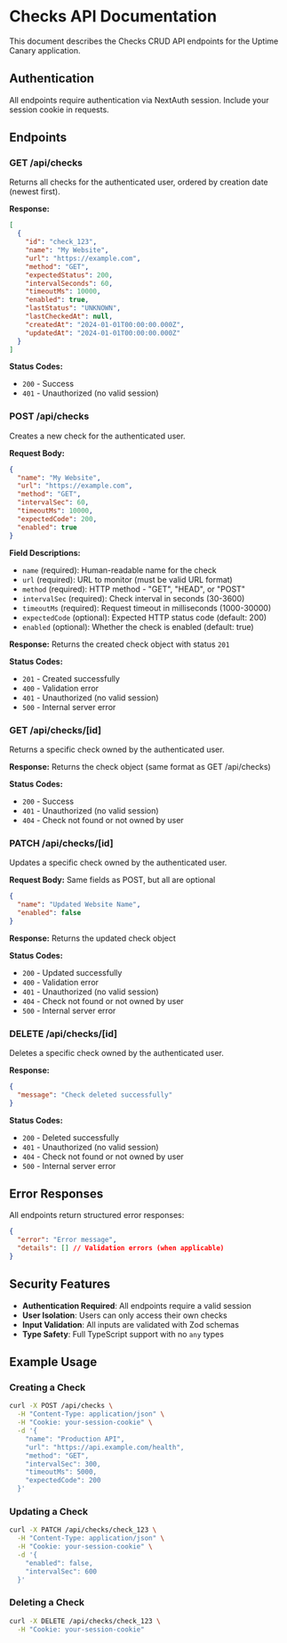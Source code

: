 # Checks API Documentation

This document describes the Checks CRUD API endpoints for the Uptime Canary application.

## Authentication

All endpoints require authentication via NextAuth session. Include your session cookie in requests.

## Endpoints

### GET /api/checks

Returns all checks for the authenticated user, ordered by creation date (newest first).

**Response:**
```json
[
  {
    "id": "check_123",
    "name": "My Website",
    "url": "https://example.com",
    "method": "GET",
    "expectedStatus": 200,
    "intervalSeconds": 60,
    "timeoutMs": 10000,
    "enabled": true,
    "lastStatus": "UNKNOWN",
    "lastCheckedAt": null,
    "createdAt": "2024-01-01T00:00:00.000Z",
    "updatedAt": "2024-01-01T00:00:00.000Z"
  }
]
```

**Status Codes:**
- `200` - Success
- `401` - Unauthorized (no valid session)

### POST /api/checks

Creates a new check for the authenticated user.

**Request Body:**
```json
{
  "name": "My Website",
  "url": "https://example.com",
  "method": "GET",
  "intervalSec": 60,
  "timeoutMs": 10000,
  "expectedCode": 200,
  "enabled": true
}
```

**Field Descriptions:**
- `name` (required): Human-readable name for the check
- `url` (required): URL to monitor (must be valid URL format)
- `method` (required): HTTP method - "GET", "HEAD", or "POST"
- `intervalSec` (required): Check interval in seconds (30-3600)
- `timeoutMs` (required): Request timeout in milliseconds (1000-30000)
- `expectedCode` (optional): Expected HTTP status code (default: 200)
- `enabled` (optional): Whether the check is enabled (default: true)

**Response:** Returns the created check object with status `201`

**Status Codes:**
- `201` - Created successfully
- `400` - Validation error
- `401` - Unauthorized (no valid session)
- `500` - Internal server error

### GET /api/checks/[id]

Returns a specific check owned by the authenticated user.

**Response:** Returns the check object (same format as GET /api/checks)

**Status Codes:**
- `200` - Success
- `401` - Unauthorized (no valid session)
- `404` - Check not found or not owned by user

### PATCH /api/checks/[id]

Updates a specific check owned by the authenticated user.

**Request Body:** Same fields as POST, but all are optional
```json
{
  "name": "Updated Website Name",
  "enabled": false
}
```

**Response:** Returns the updated check object

**Status Codes:**
- `200` - Updated successfully
- `400` - Validation error
- `401` - Unauthorized (no valid session)
- `404` - Check not found or not owned by user
- `500` - Internal server error

### DELETE /api/checks/[id]

Deletes a specific check owned by the authenticated user.

**Response:**
```json
{
  "message": "Check deleted successfully"
}
```

**Status Codes:**
- `200` - Deleted successfully
- `401` - Unauthorized (no valid session)
- `404` - Check not found or not owned by user
- `500` - Internal server error

## Error Responses

All endpoints return structured error responses:

```json
{
  "error": "Error message",
  "details": [] // Validation errors (when applicable)
}
```

## Security Features

- **Authentication Required**: All endpoints require a valid session
- **User Isolation**: Users can only access their own checks
- **Input Validation**: All inputs are validated with Zod schemas
- **Type Safety**: Full TypeScript support with no `any` types

## Example Usage

### Creating a Check
```bash
curl -X POST /api/checks \
  -H "Content-Type: application/json" \
  -H "Cookie: your-session-cookie" \
  -d '{
    "name": "Production API",
    "url": "https://api.example.com/health",
    "method": "GET",
    "intervalSec": 300,
    "timeoutMs": 5000,
    "expectedCode": 200
  }'
```

### Updating a Check
```bash
curl -X PATCH /api/checks/check_123 \
  -H "Content-Type: application/json" \
  -H "Cookie: your-session-cookie" \
  -d '{
    "enabled": false,
    "intervalSec": 600
  }'
```

### Deleting a Check
```bash
curl -X DELETE /api/checks/check_123 \
  -H "Cookie: your-session-cookie"
```
